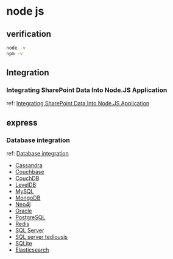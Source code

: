 
# node js

## verification
```bash
node -v
npm -v
```

## Integration

### Integrating SharePoint Data Into Node.JS Application
ref: [Integrating SharePoint Data Into Node.JS Application](https://www.c-sharpcorner.com/article/integrating-sharepoint-with-node-js/)
## express

### Database integration

ref: [Database integration](https://expressjs.com/en/guide/database-integration.html#sql-server)
-   [Cassandra](https://expressjs.com/en/guide/database-integration.html#cassandra)
-   [Couchbase](https://expressjs.com/en/guide/database-integration.html#couchbase)
-   [CouchDB](https://expressjs.com/en/guide/database-integration.html#couchdb)
-   [LevelDB](https://expressjs.com/en/guide/database-integration.html#leveldb)
-   [MySQL](https://expressjs.com/en/guide/database-integration.html#mysql)
-   [MongoDB](https://expressjs.com/en/guide/database-integration.html#mongodb)
-   [Neo4j](https://expressjs.com/en/guide/database-integration.html#neo4j)
-   [Oracle](https://expressjs.com/en/guide/database-integration.html#oracle)
-   [PostgreSQL](https://expressjs.com/en/guide/database-integration.html#postgresql)
-   [Redis](https://expressjs.com/en/guide/database-integration.html#redis)
-   [SQL Server](https://expressjs.com/en/guide/database-integration.html#sql-server)
-   [SQL server tediousjs](https://github.com/tediousjs/tedious/blob/master/examples/storedProcedureWithParameters.js)
-   [SQLite](https://expressjs.com/en/guide/database-integration.html#sqlite)
-   [Elasticsearch](https://expressjs.com/en/guide/database-integration.html#elasticsearch)

